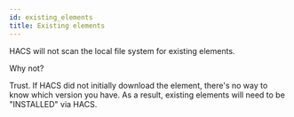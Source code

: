 ```yaml
---
id: existing_elements
title: Existing elements
---
```


HACS will not scan the local file system for existing elements.

Why not?

Trust. If HACS did not initially download the element, there's no way to know which version you have. As a result, existing elements will need to be "INSTALLED" via HACS.
